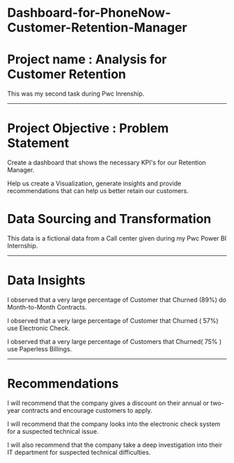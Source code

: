 # Dashboard-for-PhoneNow-Customer-Retention-Manager
# Project name : Analysis for Customer Retention
This was my second task during Pwc Inrenship.

----
# Project Objective : Problem Statement

Create a dashboard that shows the necessary KPI's for our Retention Manager.

Help us create a Visualization, generate insights and provide recommendations that can help us better retain our customers.

# Data Sourcing and Transformation

This data is a fictional data from a Call center given during my Pwc Power BI Internship.

----
# Data Insights

I observed that a very large percentage of Customer that Churned (89%) do Month-to-Month Contracts.

I observed that a very large percentage of Customer that Churned ( 57%) use Electronic Check.

I observed that a very large percentage of Customers that Churned( 75% ) use Paperless Billings.

----
# Recommendations

I will recommend that the company gives a discount on their annual or two-year contracts and encourage customers to apply.

I will recommend that the company looks into the electronic check system for a suspected technical issue.

I will also recommend that the company take a deep investigation into their IT department for suspected technical difficulties.

